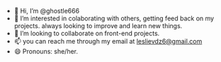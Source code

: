 - 👋 Hi, I’m @ghostle666
- 👀 I’m interested in colaborating with others, getting feed back on my projects. always looking to improve and learn new things.
- 💞️ I’m looking to collaborate on front-end projects. 
- 📫 you can reach me through my email at leslievdz6@gmail.com
- 😄 Pronouns: she/her.


<!---
ghostle666/ghostle666 is a ✨ special ✨ repository because its `README.md` (this file) appears on your GitHub profile.
You can click the Preview link to take a look at your changes.
--->
